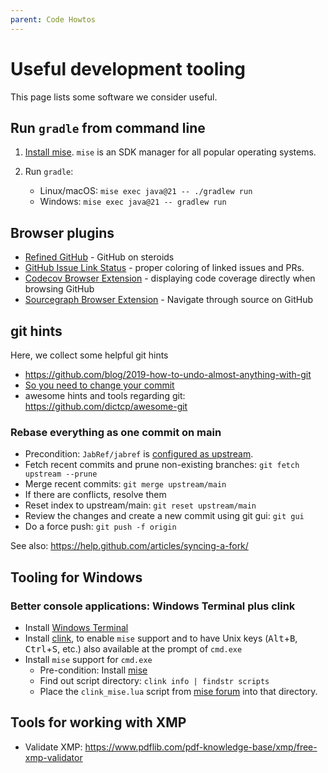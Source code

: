 ```yaml
---
parent: Code Howtos
---
```

# Useful development tooling

This page lists some software we consider useful.

## Run `gradle` from command line

1. [Install mise](https://mise.jdx.dev/installing-mise.html). `mise` is an SDK manager for all popular operating systems.
2. Run `gradle`:

   * Linux/macOS: `mise exec java@21 -- ./gradlew run`
   * Windows: `mise exec java@21 -- gradlew run`

## Browser plugins

* [Refined GitHub](https://github.com/sindresorhus/refined-github) - GitHub on steroids
* [GitHub Issue Link Status](https://github.com/fregante/github-issue-link-status) - proper coloring of linked issues and PRs.
* [Codecov Browser Extension](https://github.com/codecov/browser-extension) - displaying code coverage directly when browsing GitHub
* [Sourcegraph Browser Extension](https://sourcegraph.com/docs/integration/browser_extension) - Navigate through source on GitHub

## git hints

Here, we collect some helpful git hints

* <https://github.com/blog/2019-how-to-undo-almost-anything-with-git>
* [So you need to change your commit](https://github.com/RichardLitt/knowledge/blob/master/github/amending-a-commit-guide.md#so-you-need-to-change-your-commit)
* awesome hints and tools regarding git: <https://github.com/dictcp/awesome-git>

### Rebase everything as one commit on main

* Precondition: `JabRef/jabref` is [configured as upstream](https://help.github.com/articles/configuring-a-remote-for-a-fork/).
* Fetch recent commits and prune non-existing branches: `git fetch upstream --prune`
* Merge recent commits: `git merge upstream/main`
* If there are conflicts, resolve them
* Reset index to upstream/main: `git reset upstream/main`
* Review the changes and create a new commit using git gui: `git gui`
* Do a force push: `git push -f origin`

See also: <https://help.github.com/articles/syncing-a-fork/>

## Tooling for Windows

### Better console applications: Windows Terminal plus clink

* Install [Windows Terminal](https://aka.ms/terminal)
* Install [clink](http://mridgers.github.io/clink/), to enable `mise` support and to have Unix keys (<kbd>Alt</kbd>+<kbd>B</kbd>, <kbd>Ctrl</kbd>+<kbd>S</kbd>, etc.) also available at the prompt of `cmd.exe`
* Install `mise` support for `cmd.exe`
  * Pre-condition: Install [mise](https://mise.jdx.dev/)
  * Find out script directory: `clink info | findstr scripts`
  * Place the `clink_mise.lua` script from [mise forum](https://github.com/jdx/mise/discussions/4679#discussioncomment-12841639) into that directory.

## Tools for working with XMP

* Validate XMP: <https://www.pdflib.com/pdf-knowledge-base/xmp/free-xmp-validator>

